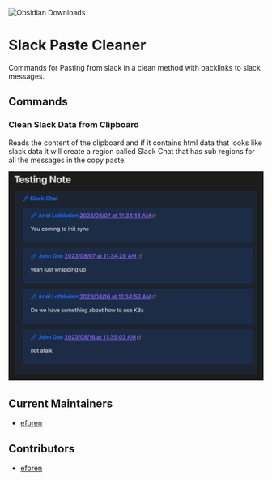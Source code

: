 ![Obsidian Downloads](https://img.shields.io/badge/dynamic/json?logo=obsidian&color=%23483699&label=downloads&query=%24%5B%22slack-paste-cleaner%22%5D.downloads&url=https%3A%2F%2Fraw.githubusercontent.com%2Fobsidianmd%2Fobsidian-releases%2Fmaster%2Fcommunity-plugin-stats.json)

# Slack Paste Cleaner

Commands for Pasting from slack in a clean method with backlinks to slack messages.

## Commands

### Clean Slack Data from Clipboard

Reads the content of the clipboard and if it contains html data that looks like slack data it will create a region called Slack Chat that has sub regions for all the messages in the copy paste.

![sample](sample.png)

## Current Maintainers

- [eforen](https://github.com/eforen)

## Contributors

- [eforen](https://github.com/eforen)